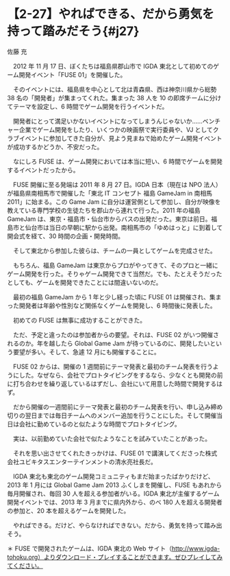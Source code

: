 # 【2-27】やればできる、だから勇気を持って踏みだそう{#j27}

<div class="author">佐藤 充</div>

　2012 年 11 月 17 日、ぼくたちは福島県郡山市で IGDA 東北として初めてのゲーム開発イベント「FUSE 01」を開催した。

　そのイベントには、福島県を中心として北は青森県、西は神奈川県から総勢 38 名の「開発者」が集まってくれた。集まった 38 人を 10 の即席チームに分けてテーマを設定し、6 時間でゲーム開発を行うイベントだ。

　開発者にとって満足いかないイベントになってしまうんじゃないか……ベンチャー企業でゲーム開発をしたり、いくつかの映画祭で実行委員や、VJ としてクラブイベントに参加してきた自分が、見よう見まねで始めたゲーム開発イベントが成功するかどうか、不安だった。

　なにしろ FUSE は、ゲーム開発においては本当に短い、6 時間でゲームを開発するイベントだったから。

　FUSE 開催に至る発端は 2011 年 8 月 27 日。IGDA 日本（現在は NPO 法人）が福島県南相馬市で開催した「東北 IT コンセプト 福島 GameJam in 南相馬 2011」に始まる。この Game Jam に自分は運営側として参加し、自分が映像を教えている専門学校の生徒たちを郡山から連れて行った。2011 年の福島 GameJam は、東京・福島市・仙台市からバスの出発だった。東京は前日。福島市と仙台市は当日の早朝に駅から出発。南相馬市の「ゆめはっと」に到着して開会式を経て、30 時間の企画・開発時間。

　そして東北から参加した彼らは、チームの一員としてゲームを完成させた。

　もちろん、福島 GameJam は東京からプロがやってきて、そのプロと一緒にゲーム開発を行った。そりゃゲーム開発できて当然だ。でも、たとえそうだったとしても、ゲームを開発できたことには間違いないのだ。

　最初の福島 GameJam から 1 年と少し経った頃に FUSE 01 は開催され、集まった開発者は年齢や性別など関係なくゲームを開発し、6 時間後に発表した。

　初めての FUSE は無事に成功することができた。

　ただ、予定と違ったのは参加者からの要望。それは、FUSE 02 がいつ開催されるのか。年を越したら Global Game Jam が待っているのに、開発したいという要望が多い。そして、急遽 12 月にも開催することに。

　FUSE 02 からは、開催の 1 週間前にテーマ発表と最初のチーム発表を行うようにした。なぜなら、会社でプロトタイピングをするなら、少なくとも開発の前に打ち合わせを繰り返しているはずだし、会社にいて用意した時間で開発するはず。

　だから開催の一週間前にテーマ発表と最初のチーム発表を行い、申し込み締め切りの翌日までは毎日チームへのメンバー追加を行うことにした。そして開催当日は会社に勤めているのと似たような時間でプロトタイピング。

　実は、以前勤めていた会社で似たようなことを試みていたことがあった。

　それを思い出させてくれたきっかけは、FUSE 01 で講演してくださった株式会社ユビキタスエンターテインメントの清水亮社長だ。

　IGDA 東北も東北のゲーム開発コミュニティもまだ始まったばかりだけど、2013 年 1 月には Global Game Jam 2013 ふくしまを開催し、FUSE もあれから毎月開催され、毎回 30 人を超える参加者がいる。IGDA 東北が主催するゲーム開発イベントでは、2013 年 3 月までに県内外から、のべ 180 人を超える開発者の参加と、20 本を超えるゲームを開発した。

　やればできる。だけど、やらなければできない。だから、勇気を持って踏み出そう。

＊ FUSE で開発されたゲームは、IGDA 東北の Web サイト（http://www.igda-tohoku.org）よりダウンロード・プレイすることができます。ぜひプレイしてみてください。
